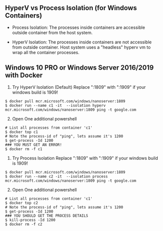 ## HyperV vs Process Isolation (for Windows Containers)

- Process Isolation:
    The processes inside containers are accessible outside container from the host system.

- HyperV Isolation:
    The processes inside containers are not accessible from outside container.
    Host system uses a "headless" hyperv vm to wrap all the container processes.

## Windows 10 PRO or Windows Server 2016/2019 with Docker

1. Try HyperV Isolation (Default)
    Replace ":1809" with ":1909" if your windows build is 1909!

```pwsh
$ docker pull mcr.microsoft.com/windows/nanoserver:1809
$ docker run --name c1 -it  --isolation hyperv mcr.microsoft.com/windows/nanoserver:1809 ping -t google.com
```

2.  Open One additional powershell 

```
# List all processes from container 'c1'
$ docker top c1
# Note the process-id of "ping", lets assume it's 1200
$ get-process -Id 1200
### YOU MUST GET AN ERROR!
$ docker rm -f c1
```

1. Try Process Isolation
    Replace ":1809" with ":1909" if your windows build is 1909!

```pwsh
$ docker pull mcr.microsoft.com/windows/nanoserver:1809
$ docker run --name c2 -it  --isolation process mcr.microsoft.com/windows/nanoserver:1809 ping -t google.com
```

2.  Open One additional powershell 

```
# List all processes from container 'c1'
$ docker top c2
# Note the process-id of "ping", lets assume it's 1200
$ get-process -Id 1200
### YOU SHOULD GET THE PROCESS DETAILS
$ kill-process -Id 1200
$ docker rm -f c2
```